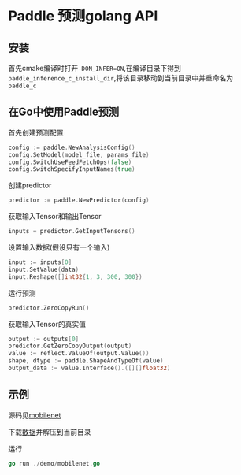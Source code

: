 # Paddle 预测golang API

## 安装
首先cmake编译时打开`-DON_INFER=ON`,在编译目录下得到``paddle_inference_c_install_dir``,将该目录移动到当前目录中并重命名为`paddle_c`

## 在Go中使用Paddle预测
首先创建预测配置
``` go
config := paddle.NewAnalysisConfig()
config.SetModel(model_file, params_file)
config.SwitchUseFeedFetchOps(false)
config.SwitchSpecifyInputNames(true)
```

创建predictor
``` go
predictor := paddle.NewPredictor(config)
```

获取输入Tensor和输出Tensor
``` go
inputs = predictor.GetInputTensors()
```

设置输入数据(假设只有一个输入)
``` go
input := inputs[0]
input.SetValue(data)
input.Reshape([]int32{1, 3, 300, 300})
```

运行预测
``` go
predictor.ZeroCopyRun()
```

获取输入Tensor的真实值
``` go
output := outputs[0]
predictor.GetZeroCopyOutput(output)
value := reflect.ValueOf(output.Value())
shape, dtype := paddle.ShapeAndTypeOf(value)
output_data := value.Interface().([][]float32)
```

## 示例
源码见[mobilenet](./demo/mobilenet.go)

下载[数据](https://paddle-inference-dist.cdn.bcebos.com/mobilenet-test-model-data.tar.gz)并解压到当前目录

运行
``` go
go run ./demo/mobilenet.go
```
